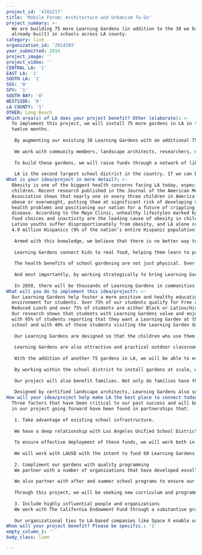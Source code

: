 ```yaml
---
project_id: '4102217'
title: 'Mobile Forum: Architecture and Urbanism To-Go'
project_summary: >-
  We are building 75 more Learning Gardens (in addition to the 38 we have
  already built) in schools across LA county.
category: live
organization_id: '2014203'
year_submitted: 2014
project_image: ''
project_video: ''
CENTRAL LA: '1'
EAST LA: '1'
SOUTH LA: '1'
SGV: '0'
SFV: '1'
SOUTH BAY: '0'
WESTSIDE: '0'
LA COUNTY: '1'
OTHER: Long Beach
Which area(s) of LA does your project benefit? Other (elaborate): >-
  To implement this project, we will install 75 more gardens in LA in the next
  twelve months.
   
   By augmenting our existing 38 Learning Gardens with an additional 75 gardens, we will have over 100 gardens installed in Los Angeles. This presence will enable us to enter into larger conversations with district decision-makers and funders about policy changes that can fundamentally change the role that schools play in promoting healthful learning and play for young Angelenos now and for years to come.
   
   We work with community members, landscape architects, researchers, designers, policy makers, teachers, parents, and kids to revolutionize the concept of a school garden entirely. Our Learning Gardens are a lightweight, durable, modular, and interactive, designed as both an outdoor classroom and living play place, that is also easily customized to fit a wide variety of school needs. Our beds can be placed on asphalt, on rooftops, in school entrances, and even safely on top of toxic soil, and are also ADA-compliant handicap accessible. 
   
   To build these gardens, we will raise funds through a network of like-minded foundations, donors, businesses, and organizations. With proper funding, we will be able to increase garden construction and build our team capacity in LA. We will continue working with local partners in the construction of our gardens and in the sourcing of our materials such as soil, seeds, and irrigation parts, and will also be incorporating data from our evaluations to make continual improvements upon our gardens and our services.
   
   LA is the second largest school district in the country. If we can build a successful garden model here, not only can we make LA the healthiest city in America, we can also make LA a model city for others to look to when seeking to significantly impact the health and future of our nation’s children and families.
What is your idea/project in more detail?: >-
  Obesity is one of the biggest health concerns facing LA today, especially
  children. Recent research published in the Journal of the American Medical
  Association shows that nearly one in every three children in America today are
  obese or overweight, putting them at significant risk of developing serious
  health problems and positioning our nation for a future of crippling debt and
  disease. According to the Mayo Clinic, unhealthy lifestyles marked by poor
  food choices and inactivity are the leading cause of obesity in children.
  Latino youths suffer disproportionately from obesity, and LA alone contains
  4.9 million Hispanics (9% of the nation’s entire Hispanic population).
   
   Armed with this knowledge, we believe that there is no better way to promote a healthy lifestyle for our youth than by ensuring that all young Angelenos have access to a high-quality school garden, designed with their needs in mind. By teaching kids about how food grows in a setting that is playful, accessible, and safe, we help set them up for healthy success now and in the future. 
   
   Learning Gardens connect kids to real food, helping them learn to prize snap peas over sodas, carrots over candy, and peppers over poptarts. In a Learning Garden pilot study, we found that students increased their awareness of nutrition goals by 13.7%, and increased their preference for vegetables found in the garden by 12%. Learning Gardens provide exposure to a world of healthy food choices before unthinkable to many students, and help them to take necessary first steps towards living active and healthy lives.
   
   The health benefits of school gardening are not just physical. Over 60 years of research demonstrates the benefits of school gardens on children’s mental health as well, helping kids deal more effectively with stress and resist violent activity. In our own pilot study, we found a statistically significant reduction in competitive play around Learning Gardens and a complete absence of violent activity around the Learning Gardens (despite violence occurring in other areas of the playground).
   
   And most importantly, by working strategically to bring Learning Gardens to scale, we make sure that these opportunities will be made available to all children and families in LA, not just a select few. 
   
   In 2050, there will be thousands of Learning Gardens in communities across LA, fostering new generations of healthy thinkers who know how to grow, harvest, and share nutritious food.
What will you do to implement this idea/project?: >-
  Our Learning Gardens help foster a more positive and healthy educational
  environment for students. Over 75% of our students qualify for Free and
  Reduced Lunch and over 75% of students are either Black or Latino/Hispanic.
  Our research shows that students with Learning Gardens value and enjoy them,
  with 95% of students reporting that they want a Learning Garden at their
  school and with 40% of those students visiting the Learning Garden daily. 
   
   Our Learning Gardens are designed so that the children who use them feel a sense of ownership. With curvilinear raised beds that can be painted or mosaiced, and interlocking pieces that can include benches, lights, shade sails, sundials, and more, teachers can let children freely explore the garden without fear of trampling plants, and kids can interact with soil, seeds, and plants at eye-level. 
   
   Learning Gardens are also attractive and practical outdoor classrooms for teachers, complete with seating, shading, and a comprehensive workshop series with materials that help teachers integrate lessons on nutrition, health, science, math, technology, art, and a host of other subjects into their curriculum. 
   
   With the addition of another 75 gardens in LA, we will be able to expand our offerings to comprise more comprehensive teacher workshops that will help our teachers better integrate the Learning Garden into their lesson plans. Having a wider variety of schools and teachers attending these workshops also helps foster more collaboration and sharing of ideas between schools.
   
   By working within the school district to install gardens at scale, we will be able to unlock the potential to have our workshops and trainings count toward teacher’s Professional Development credits, helping teachers fit our workshops into their existing schedules.
   
   Our project will also benefit families. Not only do families have the opportunity to get involved in the garden itself through build and harvest days and volunteer programs, they also benefit from the addition of the Learning Gardens to existing school, after school, and summer programs. In our pilot study, we found that 96% of parents surveyed wanted a Learning Garden at their school.
   
   Designed by certified landscape architects, Learning Gardens also serve to beautify communities, and are as attractive as they are practical.
How will your idea/project help make LA the best place to connect today? In LA2050?: >-
  Three factors that have been critical to our past success and will be crucial
  in our project going forward have been found in partnerships that:
   
   1. Take advantage of existing school infrastructure.
   
   We have a deep relationship with Los Angeles Unified School District (LAUSD) via their Sustainable Environment Enhancement Developments for Schools (SEEDS) program. SEEDS is a $4 million bond fund set up for green projects in schools that awards funds in installments. New installments can only be awarded after existing funds are spent.
   
   To ensure effective deployment of these funds, we will work both in tandem with LAUSD and our schools to apply for funding to be used towards the construction of a Learning Garden, significantly reducing the cost of a garden to the school and making sure that funds from the bond are awarded rapidly so that more funds can be released and more schools can have access to them. 
   
   We will work with LAUSD with the intent to fund 60 Learning Gardens together. We have also worked with LAUSD on using our gardens specifically for nutrition education and obesity prevention, helping them to use our gardens as part and parcel of their messaging and curriculum.
   
   2. Compliment our gardens with quality programming
   We partner with a number of organizations that have developed excellent curriculum that can be put to use in our gardens. For example, we have partnered with Enrich LA and GrowingGreats on pilot projects to bring their curriculum to bear on our Learning Gardens in Compton and Hawthorne.
   
   We also partner with after and summer school programs to ensure our gardens get the most use possible. Some of our programming partners include Beyond the Bell (an after school program) and the Child Development Center (a summer camp organization).
   
   Through this project, we will be seeking new curriculum and programming partners to strengthen the efficacy of our gardens. 
   
   3. Include highly influential people and organizations
   We work with The California Endowment Fund through a substantive grant to install gardens in schools that fall outside of the LAUSD. We will continue nurturing this partnership and others in hopes of unlocking future funds.
   
   Our organizational ties to LA-based companies like Space X enable us to reach a targeted population of highly influential individuals and organizations, building our network through these channels.
Whom will your project benefit? Please be specific.: '1'
empty_column_1: ''
body_class: lime

---
```


